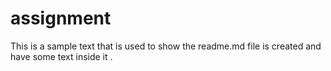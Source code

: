 # assignment
This is a sample text that is used to show the readme.md file is created and have  some text inside it .

